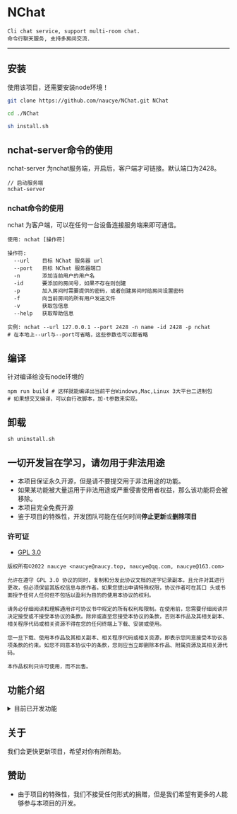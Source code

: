 # NChat
```
Cli chat service, support multi-room chat.
命令行聊天服务, 支持多房间交流.
```

---

## 安装
使用该项目，还需要安装node环境！

``` bash
git clone https://github.com/naucye/NChat.git NChat

cd ./NChat

sh install.sh

```

## nchat-server命令的使用

nchat-server 为nchat服务端，开启后，客户端才可链接。默认端口为2428。

```
// 启动服务端
nchat-server

```
### nchat命令的使用

nchat 为客户端，可以在任何一台设备连接服务端来即可通信。

```
使用: nchat [操作符]

操作符:
  --url    目标 NChat 服务器 url
  --port   目标 NChat 服务器端口
  -n       添加当前用户的用户名
  -id      要添加的房间号，如果不存在则创建
  -p       加入房间时需要提供的密码，或者创建房间时给房间设置密码
  -f       向当前房间的所有用户发送文件
  -v       获取包信息
  --help   获取帮助信息

实例: nchat --url 127.0.0.1 --port 2428 -n name -id 2428 -p nchat
# 在本地上--url与--port可省略，这些参数也可以都省略
```

## 编译
针对编译给没有node环境的
```
npm run build # 这样就能编译出当前平台Windows,Mac,Linux 3大平台二进制包
# 如果想交叉编译，可以自行改脚本，加-t参数来实现。
```

## 卸载
```
sh uninstall.sh
```

## 一切开发旨在学习，请勿用于非法用途

-   本项目保证永久开源，但是请不要提交用于非法用途的功能。
-   如果某功能被大量运用于非法用途或严重侵害使用者权益，那么该功能将会被移除。
-   本项目完全免费开源
-   鉴于项目的特殊性，开发团队可能在任何时间**停止更新**或**删除项目**

### 许可证

-   [GPL 3.0]([https://github.com/naucye/NChat/blob/main/LICENSE](https://github.com/naucye/NChat/blob/main/LICENSE))

```
版权所有©2022 naucye <naucye@naucy.top, naucye@qq.com, naucye@163.com>

允许在遵守 GPL 3.0 协议的同时，复制和分发此协议文档的逐字记录副本，且允许对其进行更改，但必须保留其版权信息与原作者。如果您提出申请特殊权限，协议作者可在其口 头或书面授予任何人任何但不包括以盈利为目的的使用本协议的权利。

请务必仔细阅读和理解通用许可协议书中规定的所有权利和限制。在使用前，您需要仔细阅读并决定接受或不接受本协议的条款。除非或直至您接受本协议的条款，否则本作品及其相关副本、相关程序代码或相关资源不得在您的任何终端上下载、安装或使用。

您一旦下载、使用本作品及其相关副本、相关程序代码或相关资源，即表示您同意接受本协议各项条款的约束。如您不同意本协议中的条款，您则应当立即删除本作品、附属资源及其相关源代码。

本作品权利只许可使用，而不出售。
```

## 功能介绍

<details>
  <summary>目前已开发功能</summary>

1.0(2022-7-23)

1.  多用户聊天
2.  支持创建房间

1.1.2(2022-8-27)

3.  增加通过参数指定URL:PORT来访问服务端
4.  增加加入房间密码
5.  文件传输（目前只支持小文件，普通的文本）
6.  增加快速安装脚本，以及添加2个二进制文件

</details>

## 关于

我们会更快更新项目，希望对你有所帮助。

## 赞助

-   由于项目的特殊性，我们不接受任何形式的捐赠，但是我们希望有更多的人能够参与本项目的开发。
